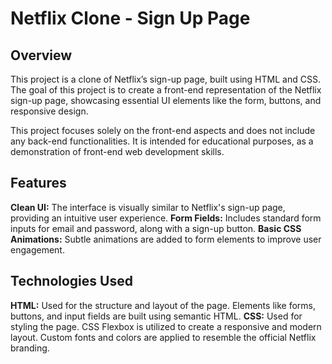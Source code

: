 # Netflix Clone - Sign Up Page

## Overview
This project is a clone of Netflix’s sign-up page, built using HTML and CSS. The goal of this project is to create a front-end representation of the Netflix sign-up page, showcasing essential UI elements like the form, buttons, and responsive design.

This project focuses solely on the front-end aspects and does not include any back-end functionalities. It is intended for educational purposes, as a demonstration of front-end web development skills.

## Features
**Clean UI:** The interface is visually similar to Netflix's sign-up page, providing an intuitive user experience.
**Form Fields:** Includes standard form inputs for email and password, along with a sign-up button.
**Basic CSS Animations:** Subtle animations are added to form elements to improve user engagement.

## Technologies Used
**HTML:** Used for the structure and layout of the page. Elements like forms, buttons, and input fields are built using semantic HTML.
**CSS:** Used for styling the page. CSS Flexbox is utilized to create a responsive and modern layout. Custom fonts and colors are applied to resemble the official Netflix branding.